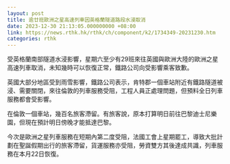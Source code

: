 ```yaml
---
layout: post
title: 逾廿班歐洲之星高速列車因英格蘭隧道路段水浸取消
date: 2023-12-30 21:13:05.000000000 +08:00
link: https://news.rthk.hk/rthk/ch/component/k2/1734349-20231230.htm
categories: rthk
---
```


受英格蘭南部隧道水浸影響，星期六至少有29班來往英國與歐洲大陸的歐洲之星高速列車取消，未知幾時可以恢復正常，鐵路公司向受影響乘客致歉。

英國大部分地區受到雨雪影響，鐵路公司表示，肯特郡一個車站附近有鐵路隧道被浸、需要關閉，來往倫敦的列車服務受阻，工程人員正處理問題，但預料全日列車服務都會受影響。

在倫敦一個車站，幾百名旅客滯留。有旅客說，原本打算明日前往巴黎迪士尼樂園，但現在預計明日傍晚才能抵達巴黎。

今次是歐洲之星列車服務在短期內第二度受阻，法國工會上星期罷工，導致大批計劃在聖誕假期出行的旅客滯留，貨運服務亦受阻，勞資雙方其後達成共識，列車服務在本月22日恢復。
